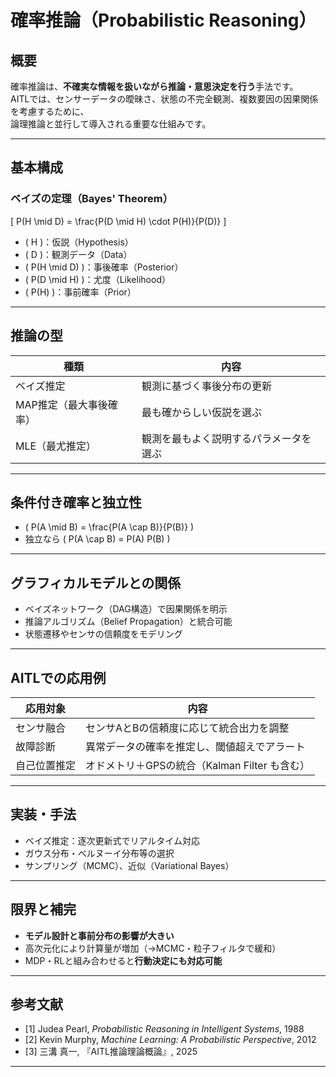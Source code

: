 

# 確率推論（Probabilistic Reasoning）

## 概要

確率推論は、**不確実な情報を扱いながら推論・意思決定を行う**手法です。  
AITLでは、センサーデータの曖昧さ、状態の不完全観測、複数要因の因果関係を考慮するために、  
論理推論と並行して導入される重要な仕組みです。

---

## 基本構成

### ベイズの定理（Bayes' Theorem）

\[
P(H \mid D) = \frac{P(D \mid H) \cdot P(H)}{P(D)}
\]

- \( H \)：仮説（Hypothesis）  
- \( D \)：観測データ（Data）  
- \( P(H \mid D) \)：事後確率（Posterior）  
- \( P(D \mid H) \)：尤度（Likelihood）  
- \( P(H) \)：事前確率（Prior）  

---

## 推論の型

| 種類 | 内容 |
|------|------|
| ベイズ推定 | 観測に基づく事後分布の更新 |
| MAP推定（最大事後確率） | 最も確からしい仮説を選ぶ |
| MLE（最尤推定） | 観測を最もよく説明するパラメータを選ぶ |

---

## 条件付き確率と独立性

- \( P(A \mid B) = \frac{P(A \cap B)}{P(B)} \)  
- 独立なら \( P(A \cap B) = P(A) P(B) \)

---

## グラフィカルモデルとの関係

- ベイズネットワーク（DAG構造）で因果関係を明示  
- 推論アルゴリズム（Belief Propagation）と統合可能  
- 状態遷移やセンサの信頼度をモデリング

---

## AITLでの応用例

| 応用対象 | 内容 |
|----------|------|
| センサ融合 | センサAとBの信頼度に応じて統合出力を調整 |
| 故障診断 | 異常データの確率を推定し、閾値超えでアラート |
| 自己位置推定 | オドメトリ＋GPSの統合（Kalman Filter も含む） |

---

## 実装・手法

- ベイズ推定：逐次更新式でリアルタイム対応  
- ガウス分布・ベルヌーイ分布等の選択  
- サンプリング（MCMC）、近似（Variational Bayes）

---

## 限界と補完

- **モデル設計と事前分布の影響が大きい**  
- 高次元化により計算量が増加（→MCMC・粒子フィルタで緩和）  
- MDP・RLと組み合わせると**行動決定にも対応可能**

---

## 参考文献

- [1] Judea Pearl, *Probabilistic Reasoning in Intelligent Systems*, 1988  
- [2] Kevin Murphy, *Machine Learning: A Probabilistic Perspective*, 2012  
- [3] 三溝 真一, 『AITL推論理論概論』, 2025  

---
